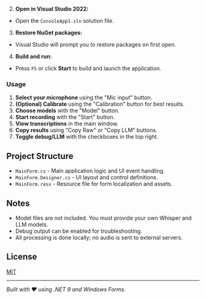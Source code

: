 ﻿
2. **Open in Visual Studio 2022:**
- Open the `ConsoleApp1.sln` solution file.

3. **Restore NuGet packages:**
- Visual Studio will prompt you to restore packages on first open.

4. **Build and run:**
- Press `F5` or click __Start__ to build and launch the application.

### Usage

1. **Select your microphone** using the "Mic input" button.
2. **(Optional) Calibrate** using the "Calibration" button for best results.
3. **Choose models** with the "Model" button.
4. **Start recording** with the "Start" button.
5. **View transcriptions** in the main window.
6. **Copy results** using "Copy Raw" or "Copy LLM" buttons.
7. **Toggle debug/LLM** with the checkboxes in the top right.

## Project Structure

- `MainForm.cs` - Main application logic and UI event handling.
- `MainForm.Designer.cs` - UI layout and control definitions.
- `MainForm.resx` - Resource file for form localization and assets.

## Notes

- Model files are not included. You must provide your own Whisper and LLM models.
- Debug output can be enabled for troubleshooting.
- All processing is done locally; no audio is sent to external servers.

## License

[MIT](LICENSE)

---

*Built with ❤️ using .NET 9 and Windows Forms.*